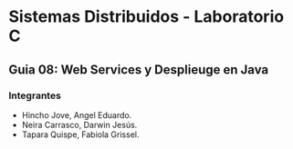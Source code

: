 # Sistemas Distribuidos - Laboratorio C
## Guia 08: Web Services y Desplieuge en Java
### Integrantes
- Hincho Jove, Angel Eduardo.
- Neira Carrasco, Darwin Jesús.
- Tapara Quispe, Fabiola Grissel.